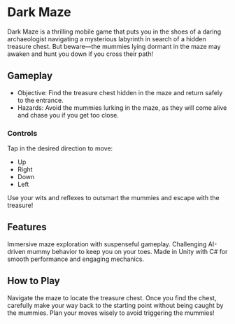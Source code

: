# Dark Maze

Dark Maze is a thrilling mobile game that puts you in the shoes of a daring archaeologist navigating a mysterious labyrinth in search of a hidden treasure chest. But beware—the mummies lying dormant in the maze may awaken and hunt you down if you cross their path!

## Gameplay

- Objective: Find the treasure chest hidden in the maze and return safely to the entrance.
- Hazards: Avoid the mummies lurking in the maze, as they will come alive and chase you if you get too close.

### Controls

Tap in the desired direction to move:

- Up
- Right
- Down
- Left

Use your wits and reflexes to outsmart the mummies and escape with the treasure!

## Features

Immersive maze exploration with suspenseful gameplay.
Challenging AI-driven mummy behavior to keep you on your toes.
Made in Unity with C# for smooth performance and engaging mechanics.

## How to Play

Navigate the maze to locate the treasure chest.
Once you find the chest, carefully make your way back to the starting point without being caught by the mummies.
Plan your moves wisely to avoid triggering the mummies!
